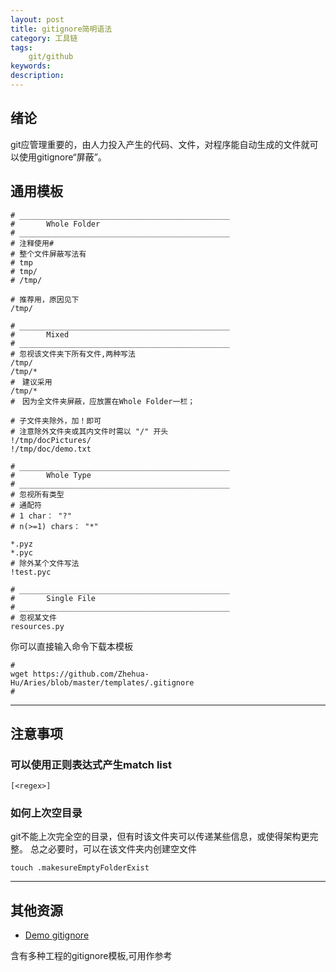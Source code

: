 ```yaml
---
layout: post
title: gitignore简明语法
category: 工具链
tags: 
    git/github
keywords: 
description: 
---
```


## 绪论
git应管理重要的，由人力投入产生的代码、文件，对程序能自动生成的文件就可以使用gitignore“屏蔽”。


## 通用模板

```
# _______________________________________________
# 		Whole Folder
# _______________________________________________
# 注释使用#
# 整个文件屏蔽写法有
# tmp
# tmp/
# /tmp/

# 推荐用，原因见下
/tmp/

# _______________________________________________
# 		Mixed
# _______________________________________________
# 忽视该文件夹下所有文件,两种写法
/tmp/
/tmp/*
#　建议采用
/tmp/*
#　因为全文件夹屏蔽，应放置在Whole Folder一栏；

# 子文件夹除外，加！即可
# 注意除外文件夹或其内文件时需以 "/" 开头
!/tmp/docPictures/
!/tmp/doc/demo.txt

# _______________________________________________
# 		Whole Type
# _______________________________________________
# 忽视所有类型
# 通配符
# 1 char： "?"
# n(>=1) chars： "*"

*.pyz
*.pyc
# 除外某个文件写法
!test.pyc

# _______________________________________________
# 		Single File
# _______________________________________________
# 忽视某文件
resources.py
```

你可以直接输入命令下载本模板
```
#
wget https://github.com/Zhehua-Hu/Aries/blob/master/templates/.gitignore 
#
```




---
## 注意事项

### 可以使用正则表达式产生match list

```
[<regex>]
```

### 如何上次空目录
git不能上次完全空的目录，但有时该文件夹可以传递某些信息，或使得架构更完整。
总之必要时，可以在该文件夹内创建空文件

```
touch .makesureEmptyFolderExist
```

---
## 其他资源

* [Demo gitignore](https://github.com/github/gitignore)

含有多种工程的gitignore模板,可用作参考
